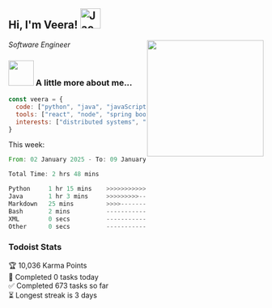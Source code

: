 <h2> Hi, I'm Veera! <img src="https://raw.githubusercontent.com/Tarikul-Islam-Anik/Animated-Fluent-Emojis/master/Emojis/Activities/Jack-O-Lantern.png" alt="Jack-O-Lantern" width="40" height="40" /></h2>
<img align='right' src="https://user-images.githubusercontent.com/74038190/213911110-aedbef38-a29f-4b6b-a65c-11608b4f75a5.gif" width="230">
<p><em>Software Engineer</em></p>


### <img src="https://user-images.githubusercontent.com/74038190/216656963-09118229-8a9e-4af0-910c-c37f35f2e210.gif" width="50"> A little more about me...  

```javascript
const veera = {
  code: ["python", "java", "javaScript", "typeScript", "c++"],
  tools: ["react", "node", "spring boot", "docker", "next.JS", "aws"],
  interests: ["distributed systems", "enterprise software", "parallel computing", "cloud computing", "machine learning", "AI"]
}
```
This week:
<!--START_SECTION:waka-->

```rust
From: 02 January 2025 - To: 09 January 2025

Total Time: 2 hrs 48 mins

Python     1 hr 15 mins    >>>>>>>>>>>--------------   44.68 %
Java       1 hr 3 mins     >>>>>>>>>----------------   37.88 %
Markdown   25 mins         >>>>---------------------   15.30 %
Bash       2 mins          -------------------------   01.67 %
XML        0 secs          -------------------------   00.27 %
Other      0 secs          -------------------------   00.20 %
```

<!--END_SECTION:waka-->


### Todoist Stats

<!-- TODO-IST:START -->
🏆  10,036 Karma Points           
🌸  Completed 0 tasks today           
✅  Completed 673 tasks so far           
⏳  Longest streak is 3 days
<!-- TODO-IST:END -->
<!--
Profile views:
[![](https://visitcount.itsvg.in/api?id=veeravivekt&label=Profile%20Views&color=1&icon=2&pretty=false)](https://visitcount.itsvg.in)
-->
